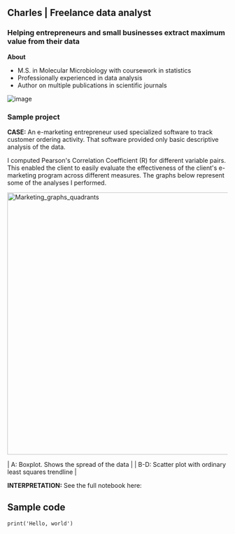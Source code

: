 ## Charles | Freelance data analyst
### Helping entrepreneurs and small businesses extract maximum value from their data

__About__
- M.S. in Molecular Microbiology with coursework in statistics
- Professionally experienced in data analysis
- Author on multiple publications in scientific journals

![image](https://user-images.githubusercontent.com/93352455/167264873-a881405d-afb6-4771-973a-286a7d211616.png)


### Sample project

__CASE:__ An e-marketing entrepreneur used specialized software to track customer ordering activity.
That software provided only basic descriptive analysis of the data.

I computed Pearson's Correlation Coefficient (R) for different variable pairs. This enabled the client to easily evaluate the effectiveness of the client's e-marketing program across different measures. The graphs below represent some of the analyses I performed.

<img width="600" alt="Marketing_graphs_quadrants" src="https://user-images.githubusercontent.com/93352455/167263755-1637e8ff-319e-43a5-a479-0cc00dba1b75.png">

| A: Boxplot. Shows the spread of the data | 
| B-D: Scatter plot with ordinary least squares trendline |

__INTERPRETATION:__ See the full notebook here: 

## Sample code

```
print('Hello, world')
```

